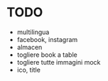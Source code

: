 # TODO

+ multilingua
+ facebook, instagram
+ almacen
+ togliere book a table
+ togliere tutte immagini mock
+ ico, title
